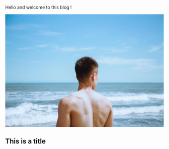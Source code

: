 Hello and welcome to this blog ! 

![Image 202002171](images/38150523_2105081776209281_8082613355644190720_n.jpg)

## This is a title

